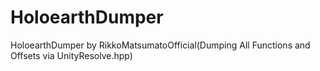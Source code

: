 # HoloearthDumper
HoloearthDumper by RikkoMatsumatoOfficial(Dumping All Functions and Offsets via UnityResolve.hpp)
